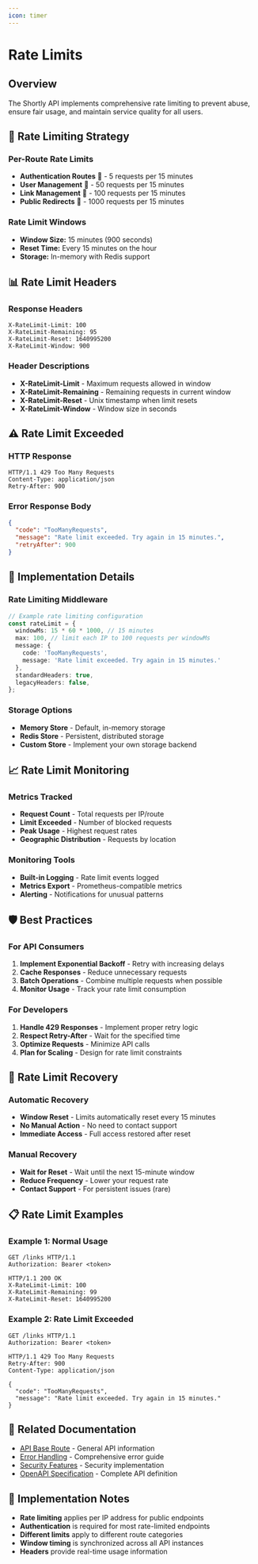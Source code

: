```yaml
---
icon: timer
---
```


# Rate Limits

## Overview

The Shortly API implements comprehensive rate limiting to prevent abuse, ensure fair usage, and maintain service quality for all users.

## 🚦 Rate Limiting Strategy

### Per-Route Rate Limits

- **Authentication Routes** 🔐 - 5 requests per 15 minutes
- **User Management** 👤 - 50 requests per 15 minutes  
- **Link Management** 🔗 - 100 requests per 15 minutes
- **Public Redirects** 🔄 - 1000 requests per 15 minutes

### Rate Limit Windows

- **Window Size:** 15 minutes (900 seconds)
- **Reset Time:** Every 15 minutes on the hour
- **Storage:** In-memory with Redis support

## 📊 Rate Limit Headers

### Response Headers

```http
X-RateLimit-Limit: 100
X-RateLimit-Remaining: 95
X-RateLimit-Reset: 1640995200
X-RateLimit-Window: 900
```

### Header Descriptions

- **X-RateLimit-Limit** - Maximum requests allowed in window
- **X-RateLimit-Remaining** - Remaining requests in current window
- **X-RateLimit-Reset** - Unix timestamp when limit resets
- **X-RateLimit-Window** - Window size in seconds

## ⚠️ Rate Limit Exceeded

### HTTP Response

```http
HTTP/1.1 429 Too Many Requests
Content-Type: application/json
Retry-After: 900
```

### Error Response Body

```json
{
  "code": "TooManyRequests",
  "message": "Rate limit exceeded. Try again in 15 minutes.",
  "retryAfter": 900
}
```

## 🔧 Implementation Details

### Rate Limiting Middleware

```typescript
// Example rate limiting configuration
const rateLimit = {
  windowMs: 15 * 60 * 1000, // 15 minutes
  max: 100, // limit each IP to 100 requests per windowMs
  message: {
    code: 'TooManyRequests',
    message: 'Rate limit exceeded. Try again in 15 minutes.'
  },
  standardHeaders: true,
  legacyHeaders: false,
};
```

### Storage Options

- **Memory Store** - Default, in-memory storage
- **Redis Store** - Persistent, distributed storage
- **Custom Store** - Implement your own storage backend

## 📈 Rate Limit Monitoring

### Metrics Tracked

- **Request Count** - Total requests per IP/route
- **Limit Exceeded** - Number of blocked requests
- **Peak Usage** - Highest request rates
- **Geographic Distribution** - Requests by location

### Monitoring Tools

- **Built-in Logging** - Rate limit events logged
- **Metrics Export** - Prometheus-compatible metrics
- **Alerting** - Notifications for unusual patterns

## 🛡️ Best Practices

### For API Consumers

1. **Implement Exponential Backoff** - Retry with increasing delays
2. **Cache Responses** - Reduce unnecessary requests
3. **Batch Operations** - Combine multiple requests when possible
4. **Monitor Usage** - Track your rate limit consumption

### For Developers

1. **Handle 429 Responses** - Implement proper retry logic
2. **Respect Retry-After** - Wait for the specified time
3. **Optimize Requests** - Minimize API calls
4. **Plan for Scaling** - Design for rate limit constraints

## 🔄 Rate Limit Recovery

### Automatic Recovery

- **Window Reset** - Limits automatically reset every 15 minutes
- **No Manual Action** - No need to contact support
- **Immediate Access** - Full access restored after reset

### Manual Recovery

- **Wait for Reset** - Wait until the next 15-minute window
- **Reduce Frequency** - Lower your request rate
- **Contact Support** - For persistent issues (rare)

## 📋 Rate Limit Examples

### Example 1: Normal Usage

```http
GET /links HTTP/1.1
Authorization: Bearer <token>

HTTP/1.1 200 OK
X-RateLimit-Limit: 100
X-RateLimit-Remaining: 99
X-RateLimit-Reset: 1640995200
```

### Example 2: Rate Limit Exceeded

```http
GET /links HTTP/1.1
Authorization: Bearer <token>

HTTP/1.1 429 Too Many Requests
Retry-After: 900
Content-Type: application/json

{
  "code": "TooManyRequests",
  "message": "Rate limit exceeded. Try again in 15 minutes."
}
```

## 🔗 Related Documentation

- [API Base Route](../api/base.md) - General API information
- [Error Handling](errors.md) - Comprehensive error guide
- [Security Features](security.md) - Security implementation
- [OpenAPI Specification](../../api-specs/openapi.yaml) - Complete API definition

## 📝 Implementation Notes

- **Rate limiting** applies per IP address for public endpoints
- **Authentication** is required for most rate-limited endpoints
- **Different limits** apply to different route categories
- **Window timing** is synchronized across all API instances
- **Headers** provide real-time usage information
